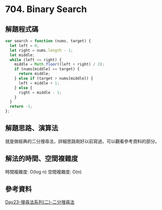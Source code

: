 # 704. Binary Search

## 解題程式碼

```javascript
var search = function (nums, target) {
  let left = 0;
  let right = nums.length - 1;
  let middle;
  while (left <= right) {
    middle = Math.floor((left + right) / 2);
    if (nums[middle] == target) {
      return middle;
    } else if (target > nums[middle]) {
      left = middle + 1;
    } else {
      right = middle - 1;
    }
  }
  return -1;
};
```

## 解題思路、演算法

就是做經典的二分搜尋法，詳細思路剛好以前寫過，可以觀看參考資料的部分。

## 解法的時間、空間複雜度

時間複雜度: O(log n)
空間複雜度: O(n)

## 參考資料

[Day23-搜尋法系列(二)-二分搜尋法](https://ithelp.ithome.com.tw/articles/10225663)
